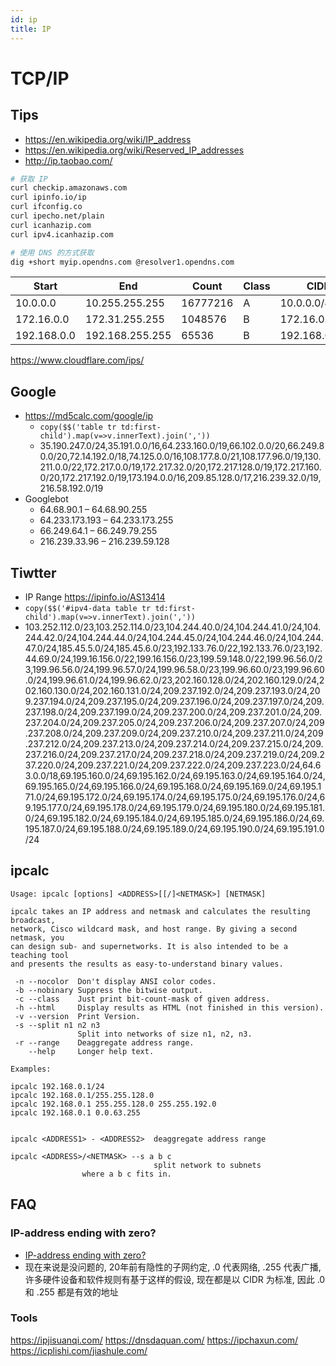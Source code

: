 ```yaml
---
id: ip
title: IP
---
```


# TCP/IP

## Tips
* https://en.wikipedia.org/wiki/IP_address
* https://en.wikipedia.org/wiki/Reserved_IP_addresses
* http://ip.taobao.com/

```bash
# 获取 IP
curl checkip.amazonaws.com
curl ipinfo.io/ip
curl ifconfig.co
curl ipecho.net/plain
curl icanhazip.com
curl ipv4.icanhazip.com

# 使用 DNS 的方式获取
dig +short myip.opendns.com @resolver1.opendns.com
```

Start       | End             | Count     | Class | CIDR
------------|-----------------|-----------|-------|--------------
10.0.0.0	  | 10.255.255.255	| 16777216  | A     | 10.0.0.0/8
172.16.0.0  |	172.31.255.255	| 1048576   | B     | 172.16.0.0/12
192.168.0.0 | 192.168.255.255 | 65536     | B     | 192.168.0.0/16

https://www.cloudflare.com/ips/

## Google
* https://md5calc.com/google/ip
  * `copy($$('table tr td:first-child').map(v=>v.innerText).join(','))`
  * 35.190.247.0/24,35.191.0.0/16,64.233.160.0/19,66.102.0.0/20,66.249.80.0/20,72.14.192.0/18,74.125.0.0/16,108.177.8.0/21,108.177.96.0/19,130.211.0.0/22,172.217.0.0/19,172.217.32.0/20,172.217.128.0/19,172.217.160.0/20,172.217.192.0/19,173.194.0.0/16,209.85.128.0/17,216.239.32.0/19,216.58.192.0/19
* Googlebot
  * 64.68.90.1 – 64.68.90.255
  * 64.233.173.193 – 64.233.173.255
  * 66.249.64.1 – 66.249.79.255
  * 216.239.33.96 – 216.239.59.128

## Tiwtter
* IP Range https://ipinfo.io/AS13414
* `copy($$('#ipv4-data table tr td:first-child').map(v=>v.innerText).join(','))`
* 103.252.112.0/23,103.252.114.0/23,104.244.40.0/24,104.244.41.0/24,104.244.42.0/24,104.244.44.0/24,104.244.45.0/24,104.244.46.0/24,104.244.47.0/24,185.45.5.0/24,185.45.6.0/23,192.133.76.0/22,192.133.76.0/23,192.44.69.0/24,199.16.156.0/22,199.16.156.0/23,199.59.148.0/22,199.96.56.0/23,199.96.56.0/24,199.96.57.0/24,199.96.58.0/23,199.96.60.0/23,199.96.60.0/24,199.96.61.0/24,199.96.62.0/23,202.160.128.0/24,202.160.129.0/24,202.160.130.0/24,202.160.131.0/24,209.237.192.0/24,209.237.193.0/24,209.237.194.0/24,209.237.195.0/24,209.237.196.0/24,209.237.197.0/24,209.237.198.0/24,209.237.199.0/24,209.237.200.0/24,209.237.201.0/24,209.237.204.0/24,209.237.205.0/24,209.237.206.0/24,209.237.207.0/24,209.237.208.0/24,209.237.209.0/24,209.237.210.0/24,209.237.211.0/24,209.237.212.0/24,209.237.213.0/24,209.237.214.0/24,209.237.215.0/24,209.237.216.0/24,209.237.217.0/24,209.237.218.0/24,209.237.219.0/24,209.237.220.0/24,209.237.221.0/24,209.237.222.0/24,209.237.223.0/24,64.63.0.0/18,69.195.160.0/24,69.195.162.0/24,69.195.163.0/24,69.195.164.0/24,69.195.165.0/24,69.195.166.0/24,69.195.168.0/24,69.195.169.0/24,69.195.171.0/24,69.195.172.0/24,69.195.174.0/24,69.195.175.0/24,69.195.176.0/24,69.195.177.0/24,69.195.178.0/24,69.195.179.0/24,69.195.180.0/24,69.195.181.0/24,69.195.182.0/24,69.195.184.0/24,69.195.185.0/24,69.195.186.0/24,69.195.187.0/24,69.195.188.0/24,69.195.189.0/24,69.195.190.0/24,69.195.191.0/24

## ipcalc

```
Usage: ipcalc [options] <ADDRESS>[[/]<NETMASK>] [NETMASK]

ipcalc takes an IP address and netmask and calculates the resulting broadcast,
network, Cisco wildcard mask, and host range. By giving a second netmask, you
can design sub- and supernetworks. It is also intended to be a teaching tool
and presents the results as easy-to-understand binary values.

 -n --nocolor  Don't display ANSI color codes.
 -b --nobinary Suppress the bitwise output.
 -c --class    Just print bit-count-mask of given address.
 -h --html     Display results as HTML (not finished in this version).
 -v --version  Print Version.
 -s --split n1 n2 n3
               Split into networks of size n1, n2, n3.
 -r --range    Deaggregate address range.
    --help     Longer help text.

Examples:

ipcalc 192.168.0.1/24
ipcalc 192.168.0.1/255.255.128.0
ipcalc 192.168.0.1 255.255.128.0 255.255.192.0
ipcalc 192.168.0.1 0.0.63.255


ipcalc <ADDRESS1> - <ADDRESS2>  deaggregate address range

ipcalc <ADDRESS>/<NETMASK> --s a b c
                                split network to subnets
				where a b c fits in.
```

## FAQ
### IP-address ending with zero?
* [IP-address ending with zero?](https://stackoverflow.com/questions/14915188)
* 现在来说是没问题的, 20年前有隐性的子网约定, .0 代表网络, .255 代表广播, 许多硬件设备和软件规则有基于这样的假设, 现在都是以 CIDR 为标准, 因此 .0 和 .255 都是有效的地址

### Tools
https://ipjisuanqi.com/
https://dnsdaquan.com/
https://ipchaxun.com/
https://icplishi.com/jiashule.com/
